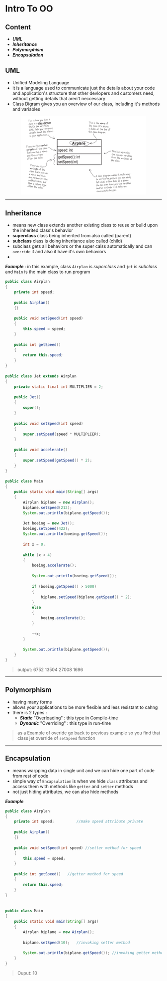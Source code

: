 # Intro To OO
## Content
- ***UML***
- ***Inheritance***
- ***Polymorphism***
- ***Encapsulation***
## UML


- Unified Modeling Language
- it is a language used to communicate just the details about your code and application's structure that other devlopers and customers need, without getting details that aren't neccessary
- Class Digram gives you an overview of our class, including it's methods and variables

<p align="center"><img src="../pic/Class_Diagram.png" width = "400"></p>

---
## Inheritance
- means new class extends another existing class to reuse or build upon the inherited class's behavior
- **superclass** class being inherited from also called (parent)
- **subclass** class is doing inheritance also called (child)
- subclass gets all behaviors or the super calss automatically and can `override` it and also it have it's own behaviors
- 

***Example*** : in this example, class `Airplan` is *superclass* and `jet` is *subclass* and `Main` is the main class to run program
`````java
public class Airplan
{
    private int speed;
    
    public Airplan()
    {}

    public void setSpeed(int speed)
    {
        this.speed = speed;
    }

    public int getSpeed()
    {
        return this.speed;
    }
}

public class Jet extends Airplan
{
    private static final int MULTIPLIER = 2;

    public Jet()
    {
        super();
    }

    public void setSpeed(int speed)
    {
        super.setSpeed(speed * MULTIPLIER);
    }

    public void accelerate()
    {
        super.setSpeed(getSpeed() * 2);
    }
}

public class Main
{
    public static void main(String[] args)
    {
        Airplan biplane = new Airplan();
        biplane.setSpeed(212);
        System.out.println(biplane.getSpeed());

        Jet boeing = new Jet();
        boeing.setSpeed(422);
        System.out.println(boeing.getSpeed());

        int x = 0;

        while (x < 4)
        {
            boeing.accelerate();

            System.out.println(boeing.getSpeed());

            if (boeing.getSpeed() > 5000)
            {
                biplane.setSpeed(biplane.getSpeed() * 2);
            }
            else
            {
                boeing.accelerate();
            }

            ++x;
        }

        System.out.println(biplane.getSpeed());
    }
}
`````
> output:
> 6752
> 13504
> 27008
> 1696



----
## Polymorphism
- having many forms
- allows your applications to be more flexible and less resistant to cahng
- there is 2 types :
  - ***Static*** "Overloading" : this type in Compile-time
  - ***Dynamic*** "Overriding" : this type in run-time
  
>as a Example of overide go back to previous example
so you find that class jet override of  `setSpeed` function

---
## Encapsulation
- means warpping data in single unit and we can hide one part of code from rest of code
- simple way of `Encapsulation` is when we hide `class` attributes and access them with methods like  `getter` and `setter` methods
- not just hiding attributes, we can also hide methods

***Example***
```java
public class Airplan
{
    private int speed;          //make speed attribute private
    
    public Airplan()
    {}

    public void setSpeed(int speed) //setter method for speed
    {
        this.speed = speed;
    }

    public int getSpeed()   //getter method for speed
    {
        return this.speed;
    }
}


public class Main
{
    public static void main(String[] args)
    {
        Airplan biplane = new Airplan();
        
        biplane.setSpeed(10);   //invoking setter method

        System.out.println(biplane.getSpeed()); //invoking getter method
    }
}
```
>Ouput:
>10